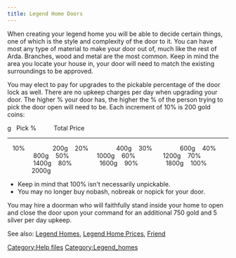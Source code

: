 ```yaml
---
title: Legend Home Doors
---
```


When creating your legend home you will be able to decide certain
things, one of which is the style and complexity of the door to it. You
can have most any type of material to make your door out of, much like
the rest of Arda. Branches, wood and metal are the most common. Keep in
mind the area you locate your house in, your door will need to match the
existing surroundings to be approved.

You may elect to pay for upgrades to the pickable percentage of the door
lock as well. There are no upkeep charges per day when upgrading your
door. The higher % your door has, the higher the % of the person trying
to pick the door open will need to be. Each increment of 10% is 200 gold
coins:

<nowiki>g   Pick %          Total Price

------------------------------------------------------------------------

   10%                200g    20%                400g    30%
               600g    40%                800g    50%
               1000g    60%                1200g    70%
               1400g    80%                1600g    90%
               1800g    100%               2000g

- Keep in mind that 100% isn't necessarily unpickable.
- You may no longer buy nobash, nobreak or nopick for your door.

</pre>

You may hire a doorman who will faithfully stand inside your home to
open and close the door upon your command for an additional 750 gold and
5 silver per day upkeep.

See also: [Legend Homes](Legend_Homes "wikilink"), [Legend Home
Prices](Legend_Home_Prices "wikilink"), [Friend](Friend "wikilink")

[Category:Help files](Category:Help_files "wikilink")
[Category:Legend_homes](Category:Legend_homes "wikilink")